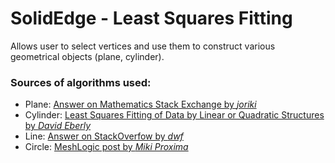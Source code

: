 # SolidEdge - Least Squares Fitting

Allows user to select vertices and use them to construct various geometrical objects (plane, cylinder).

### Sources of algorithms used:
  - Plane: [Answer on Mathematics Stack Exchange by _joriki_](https://math.stackexchange.com/a/99317)
  - Cylinder: [Least Squares Fitting of Data by Linear or Quadratic Structures by _David Eberly_](https://www.geometrictools.com/Documentation/LeastSquaresFitting.pdf)
  - Line: [Answer on StackOverfow by _dwf_](https://stackoverflow.com/a/2333251/14644112)
  - Circle: [MeshLogic post by _Miki Proxima_](https://meshlogic.github.io/posts/jupyter/curve-fitting/fitting-a-circle-to-cluster-of-3d-points/)
